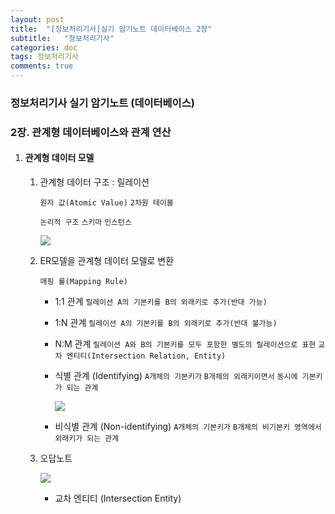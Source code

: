 ```yaml
---
layout: post
title:  "[정보처리기사]실기 암기노트 데이터베이스 2장"
subtitle:   "정보처리기사"
categories: doc
tags: 정보처리기사
comments: true
---
```


### 정보처리기사 실기 암기노트 (데이터베이스)

### 2장. 관계형 데이터베이스와 관계 연산

1. #### 관계형 데이터 모델

   1. 관계형 데이터 구조 : 릴레이션

      `원자 값(Atomic Value)` `2차원 테이블`

      `논리적 구조`  `스키마` `인스턴스`

      ![](https://i.imgur.com/TlwqRzO.png)

      

   2. ER모델을 관계형 데이터 모델로 변환

      `매핑 룰(Mapping Rule)`

      - 1:1 관계 `릴레이션 A의 기본키를 B의 외래키로 추가(반대 가능)`

      - 1:N 관계 `릴레이션 A의 기본키를 B의 외래키로 추가(반대 불가능)`

      - N:M 관계 `릴레이션 A와 B의 기본키를 모두 포함한 별도의 릴레이션으로 표현` `교차 엔티티(Intersection Relation, Entity)`

      - 식별 관계 (Identifying) `A개체의 기본키가` `B개체의 외래키이면서` `동시에 기본키가 되는 관계`

        ![](https://i.imgur.com/MWR395M.png)

      - 비식별 관계 (Non-identifying) `A개체의 기본키가` `B개체의 비기본키 영역에서` `외래키가 되는 관계`

      

   3. 오답노트

      ![](https://i.imgur.com/aRX5pWj.png)

      - 교차 엔티티 (Intersection Entity)



























